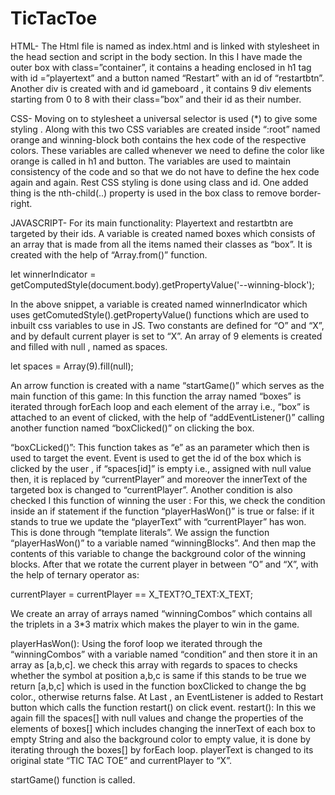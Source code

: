 # TicTacToe

HTML-
The Html file is named as index.html and is linked with stylesheet in the head section and script in the body section.
In this I have made the outer box with class=”container”, it contains a heading enclosed in h1 tag with id =”playertext” and a button named “Restart” with an id of “restartbtn”.
Another div is created with and id gameboard , it contains 9 div elements starting from 0 to 8 with their class=”box” and their id as their number.

CSS-
Moving on to stylesheet a universal selector is used (*) to give some styling . Along with this two CSS variables are created inside “:root” named orange and winning-block both contains the hex code of the respective colors. These variables are called whenever we need to define the color like orange is called in h1 and button. The variables are used to maintain consistency of the code and so that we do not have to define the hex code again and again.
Rest CSS styling is done using class and id.
One added thing is the nth-child(..) property is used in the box class to remove border-right.

JAVASCRIPT-
For its main functionality:
Playertext and restartbtn are targeted by their ids.
A variable is created named boxes which consists of an array that is made from all the items named their classes as “box”. It is created with the help of “Array.from()” function.

let winnerIndicator = getComputedStyle(document.body).getPropertyValue('--winning-block');


In the above snippet, a variable is created named winnerIndicator which uses getComutedStyle().getPropertyValue() functions which are used to inbuilt css variables to use in JS.
Two constants are defined for “O” and “X”, and by default current player is set to “X”.
An array of 9 elements is created and filled with null , named as spaces.

let spaces = Array(9).fill(null);

An arrow function is created with a name “startGame()” which serves as the main function of this game:
In this function the array named “boxes” is iterated through forEach loop and each element of the array i.e., “box” is attached to an event of clicked, with the help of “addEventListener()” calling another function named “boxClicked()” on clicking the box.

“boxCLicked()”:
This function takes as “e” as an parameter which then is used to target the event. Event is used to get the id of the box which is clicked by the user , if “spaces[id]” is empty i.e., assigned with null value then, it is replaced by “currentPlayer” and moreover the innerText of the targeted box is changed to “currentPlayer”.
Another condition is also checked I this function of winning the user :
For this, we check the condition inside an if statement if the function “playerHasWon()” is true or false: if it stands to true we update the “playerText” with “currentPlayer” has won. This is done through “template literals”.
We assign the function “playerHasWon()” to a variable named “winningBlocks”. And then map the contents of this variable to change the background color of the winning blocks.
After that we rotate the current player in between “O” and “X”, with the help of ternary operator as:

currentPlayer = currentPlayer == X_TEXT?O_TEXT:X_TEXT;


We create an array of arrays named “winningCombos” which contains all the triplets in a 3*3 matrix which makes the player to win in the game.

playerHasWon():
Using the forof loop we iterated through the “winningCombos” with a variable named “condition” and then store it in an array as [a,b,c]. we check this array with regards to spaces to checks whether the symbol at position a,b,c is same if this stands to be true we return [a,b,c] which is used in the function boxClicked to change the bg color., otherwise returns false.
At Last , an EventListener is added to Restart button which calls the function restart() on click event.
restart():
In this we again fill the spaces[] with null values and change the properties of the elements of boxes[] which includes changing the innerText of each box to empty String and also the background color to empty value, it is done by iterating through the boxes[] by forEach loop.
playerText is changed to its original state “TIC TAC TOE” and currentPlayer to “X”.

startGame() function is called.

